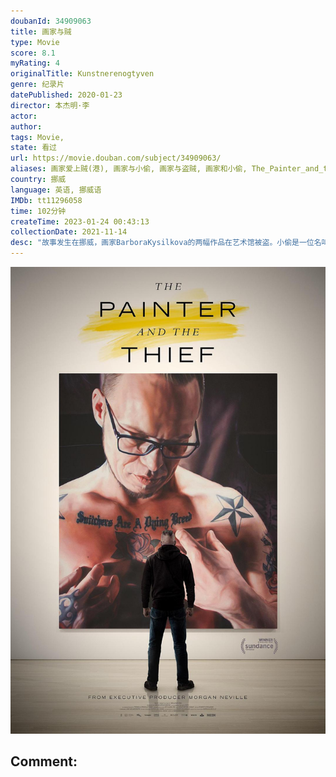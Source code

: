 ```yaml
---
doubanId: 34909063
title: 画家与贼
type: Movie
score: 8.1
myRating: 4
originalTitle: Kunstnerenogtyven
genre: 纪录片
datePublished: 2020-01-23
director: 本杰明·李
actor: 
author: 
tags: Movie, 
state: 看过
url: https://movie.douban.com/subject/34909063/
aliases: 画家爱上贼(港), 画家与小偷, 画家与盗贼, 画家和小偷, The_Painter_and_the_Thief
country: 挪威
language: 英语, 挪威语
IMDb: tt11296058
time: 102分钟
createTime: 2023-01-24 00:43:13
collectionDate: 2021-11-14
desc: "故事发生在挪威，画家BarboraKysilkova的两幅作品在艺术馆被盗。小偷是一位名叫Karl-BertilNordland的瘾君子。在法庭上，画家终于见到了小偷，并做出了一个惊人的决定：以这..."
---
```


![image](assets/p2604177928.jpg)

Comment: 
---

